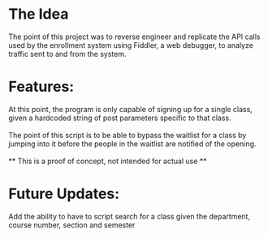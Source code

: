 <h1>
	The Idea
</h1>
<p>
	The point of this project was to reverse engineer and replicate the API calls used by the enrollment system using Fiddler, a web debugger, to analyze traffic sent to and from the system.
</p>

<h1>
	Features:
</h1>
<p>
	At this point, the program is only capable of signing up for a single class, given a hardcoded string of post parameters specific to that class.
	<br>
	<br>
	The point of this script is to be able to bypass the waitlist for a class by jumping into it before the people in the waitlist are notified of the opening.
	<br>
	<br>
	** This is a proof of concept, not intended for actual use **
</p>
<h1>
	Future Updates:
</h1>
<p>
	Add the ability to have to script search for a class given the department, course number, section and semester
</p>
